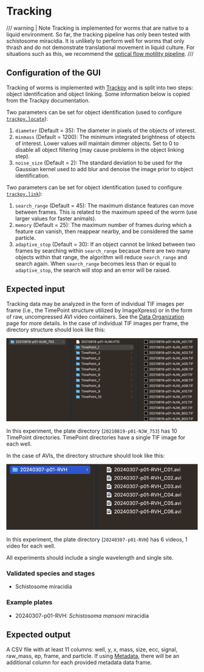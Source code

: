 # Tracking

/// warning | Note
Tracking is implemented for worms that are native to a liquid environment. So far, the tracking pipeline has only been tested with schistosome miracidia. It is unlikely to perform well for worms that only thrash and do not demonstrate translational movement in liquid culture. For situations such as this, we recommend the [optical flow motility pipeline](motility.md).
///

## Configuration of the GUI

Tracking of worms is implemented with [Trackpy](https://soft-matter.github.io/trackpy/v0.6.4/) and is split into two steps: object identification and object linking. Some information below is copied from the Trackpy documentation.

Two parameters can be set for object identification (used to configure [`trackpy.locate`](https://soft-matter.github.io/trackpy/v0.6.4/generated/trackpy.locate.html#trackpy.locate)):

1. `diameter` (Default = 35): The diameter in pixels of the objects of interest.
2. `minmass` (Default = 1200): The minimum integrated brightness of objects of interest. Lower values will maintain dimmer objects. Set to 0 to disable all object filtering (may cause problems in the object linking step).
3. `noise_size` (Default = 2): The standard deviation to be used for the Gaussian kernel used to add blur and denoise the image prior to object identification.

Two parameters can be set for object identification (used to configure [`trackpy.link`](https://soft-matter.github.io/trackpy/v0.6.4/generated/trackpy.link.html#trackpy.link)):

1. `search_range` (Default = 45): The maximum distance features can move between frames. This is related to the maximum speed of the worm (use larger values for faster animals).
2. `memory` (Default = 25): The maximum number of frames during which a feature can vanish, then reappear nearby, and be considered the same particle.
3. `adaptive_stop` (Default = 30): If an object cannot be linked between two frames by searching within `search_range` becasue there are two many objects within that range, the algorithm will reduce `search_range` and search again. When `search_range` becomes less than or equal to `adaptive_stop`, the search will stop and an error will be raised.

## Expected input

Tracking data may be analyzed in the form of individual TIF images per frame (i.e., the TimePoint structure utilized by ImageXpress) or in the form of raw, uncompressed AVI video containers. See the [Data Organization](../../data_organization.md) page for more details. In the case of individual TIF images per frame, the directory structure should look like this:

![Structure for individual TIF images](../../img/tif_structure.png)

In this experiment, the plate directory (`20210819-p01-NJW_753`) has 10 TimePoint directories. TimePoint directories have a single TIF image for each well.

In the case of AVIs, the directory structure should look like this:

![Structure for individual AVI videos](../../img/avi_structure.png)

In this experiment, the plate directory (`20240307-p01-RVH`) has 6 videos, 1 video for each well.

All experiments should include a single wavelength and single site.

### Validated species and stages

- Schistosome miracidia  

### Example plates

- 20240307-p01-RVH: *Schistosoma mansoni* miracidia

## Expected output

A CSV file with at least 11 columns: well, y, x, mass, size, ecc, signal, raw_mass, ep, frame, and particle. If using [Metadata](), there will be an additional column for each provided metadata data frame.

